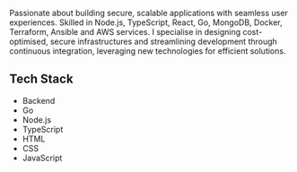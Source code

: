 <p>

Passionate about building secure, scalable applications with seamless user experiences. Skilled in Node.js, TypeScript, React, Go, MongoDB, Docker, Terraform, Ansible and AWS services. I specialise in designing cost-optimised, secure infrastructures and streamlining development through continuous integration, leveraging new technologies for efficient solutions.
</p>


<div class="tech-stack">
  <h2>Tech Stack</h2>
  <ul>
    <li> Backend </li>
    <li>Go</li>
    <li>Node.js</li>
    <li>TypeScript</li>
    <li>HTML</li>
    <li>CSS</li>
    <li>JavaScript</li>
  </ul>
</div>
